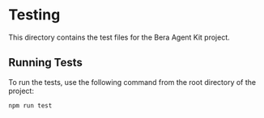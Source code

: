 # Testing

This directory contains the test files for the Bera Agent Kit project.

## Running Tests

To run the tests, use the following command from the root directory of the project:

```bash
npm run test
```